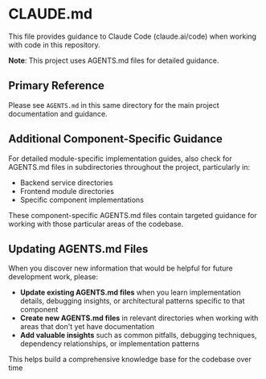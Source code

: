 # CLAUDE.md

This file provides guidance to Claude Code (claude.ai/code) when working with code in this repository.

**Note**: This project uses AGENTS.md files for detailed guidance. 

## Primary Reference

Please see `AGENTS.md` in this same directory for the main project documentation and guidance.

## Additional Component-Specific Guidance

For detailed module-specific implementation guides, also check for AGENTS.md files in subdirectories throughout the project, particularly in:

- Backend service directories
- Frontend module directories  
- Specific component implementations

These component-specific AGENTS.md files contain targeted guidance for working with those particular areas of the codebase.

## Updating AGENTS.md Files

When you discover new information that would be helpful for future development work, please:

- **Update existing AGENTS.md files** when you learn implementation details, debugging insights, or architectural patterns specific to that component
- **Create new AGENTS.md files** in relevant directories when working with areas that don't yet have documentation
- **Add valuable insights** such as common pitfalls, debugging techniques, dependency relationships, or implementation patterns

This helps build a comprehensive knowledge base for the codebase over time